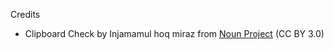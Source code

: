 
Credits 

*   Clipboard Check by Injamamul hoq miraz from <a href="https://thenounproject.com/browse/icons/term/clipboard-check/" target="_blank" title="Clipboard Check Icons">Noun Project</a> (CC BY 3.0)